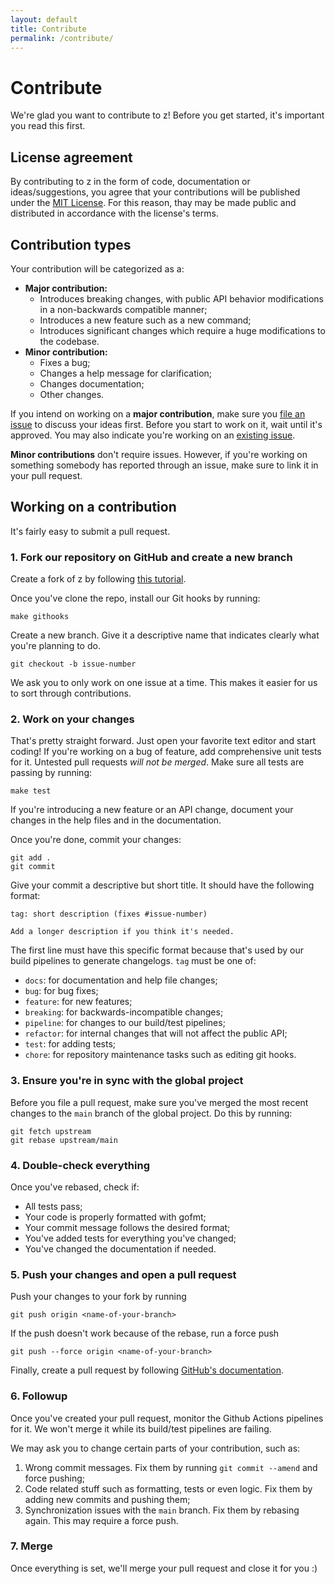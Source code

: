 ```yaml
---
layout: default
title: Contribute
permalink: /contribute/
---
```


# Contribute

We're glad you want to contribute to z! Before you get started, it's important you read this first.

## License agreement

By contributing to z in the form of code, documentation or ideas/suggestions, you agree that your contributions will be published under the [MIT License](https://github.com/serramatutu/z/blob/main/LICENSE). For this reason, thay may be made public and distributed in accordance with the license's terms.

## Contribution types

Your contribution will be categorized as a:
- **Major contribution:**
  - Introduces breaking changes, with public API behavior modifications in a non-backwards compatible manner;
  - Introduces a new feature such as a new command;
  - Introduces significant changes which require a huge modifications to the codebase.
- **Minor contribution:**
  - Fixes a bug;
  - Changes a help message for clarification;
  - Changes documentation;
  - Other changes.

If you intend on working on a **major contribution**, make sure you [file an issue](https://github.com/serramatutu/z/issues/new) to discuss your ideas first. Before you start to work on it, wait until it's approved. You may also indicate you're working on an [existing issue](https://github.com/serramatutu/z/issues).

**Minor contributions** don't require issues. However, if you're working on something somebody has reported through an issue, make sure to link it in your pull request.

## Working on a contribution

It's fairly easy to submit a pull request.

### 1. Fork our repository on GitHub and create a new branch

Create a fork of z by following [this tutorial](https://guides.github.com/activities/forking/).

Once you've clone the repo, install our Git hooks by running:

```
make githooks
```

Create a new branch. Give it a descriptive name that indicates clearly what you're planning to do.

```
git checkout -b issue-number
```

We ask you to only work on one issue at a time. This makes it easier for us to sort through contributions.

### 2. Work on your changes

That's pretty straight forward. Just open your favorite text editor and start coding! If you're working on a bug of feature, add comprehensive unit tests for it. Untested pull requests _will not be merged_. Make sure all tests are passing by running:
```
make test
```

If you're introducing a new feature or an API change, document your changes in the help files and in the documentation.

Once you're done, commit your changes:
```
git add .
git commit
```

Give your commit a descriptive but short title. It should have the following format:
```
tag: short description (fixes #issue-number)

Add a longer description if you think it's needed.
```

The first line must have this specific format because that's used by our build pipelines to generate changelogs. `tag` must be one of:
- `docs`: for documentation and help file changes;
- `bug`: for bug fixes;
- `feature`: for new features;
- `breaking`: for backwards-incompatible changes;
- `pipeline`: for changes to our build/test pipelines;
- `refactor`: for internal changes that will not affect the public API;
- `test`: for adding tests;
- `chore`: for repository maintenance tasks such as editing git hooks.

### 3. Ensure you're in sync with the global project
Before you file a pull request, make sure you've merged the most recent changes to the `main` branch of the global project. Do this by running:
```
git fetch upstream
git rebase upstream/main
```

### 4. Double-check everything
Once you've rebased, check if:
- All tests pass;
- Your code is properly formatted with gofmt;
- Your commit message follows the desired format;
- You've added tests for everything you've changed;
- You've changed the documentation if needed.

### 5. Push your changes and open a pull request
Push your changes to your fork by running
```
git push origin <name-of-your-branch>
```

If the push doesn't work because of the rebase, run a force push
```
git push --force origin <name-of-your-branch>
```

Finally, create a pull request by following [GitHub's documentation](https://help.github.com/articles/creating-a-pull-request).

### 6. Followup
Once you've created your pull request, monitor the Github Actions pipelines for it. We won't merge it while its build/test pipelines are failing.

We may ask you to change certain parts of your contribution, such as:
1. Wrong commit messages. Fix them by running `git commit --amend` and force pushing;
2. Code related stuff such as formatting, tests or even logic. Fix them by adding new commits and pushing them;
3. Synchronization issues with the `main` branch. Fix them by rebasing again. This may require a force push.

### 7. Merge
Once everything is set, we'll merge your pull request and close it for you :)
